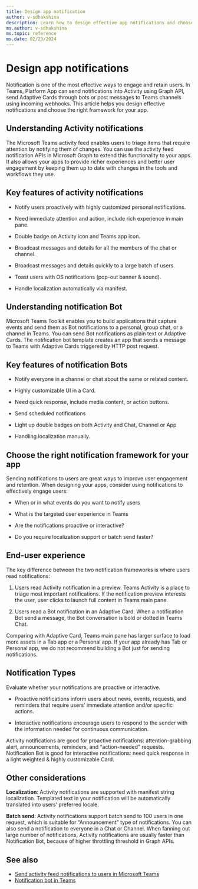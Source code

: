 ```yaml
---
title: Design app notification
author: v-sdhakshina
description: Learn how to design effective app notifications and choose the right framework for your app.
ms.author: v-sdhakshina
ms.topic: reference
ms.date: 02/23/2024
---
```

# Design app notifications

Notification is one of the most effective ways to engage and retain users. In Teams, Platform App can send notifications into Activity using Graph API, send Adaptive Cards through bots or post messages to Teams channels using incoming webhooks. This article helps you design effective notifications and choose the right framework for your app.

## Understanding Activity notifications

The Microsoft Teams activity feed enables users to triage items that require attention by notifying them of changes. You can use the activity feed notification APIs in Microsoft Graph to extend this functionality to your apps. It also allows your apps to provide richer experiences and better user engagement by keeping them up to date with changes in the tools and workflows they use.

## Key features of activity notifications

* Notify users proactively with highly customized personal notifications.

* Need immediate attention and action, include rich experience in main pane.  

* Double badge on Activity icon and Teams app icon.

* Broadcast messages and details for all the members of the chat or channel.

* Broadcast messages and details quickly to  a large batch of users.

* Toast users with OS notifications (pop-out banner & sound).

* Handle localization automatically via manifest.

## Understanding notification Bot

Microsoft Teams Toolkit enables you to build applications that capture events and send them as Bot notifications to a personal, group chat, or a channel in Teams. You can send Bot notifications as plain text or Adaptive Cards. The notification bot template creates an app that sends a message to Teams with Adaptive Cards triggered by HTTP post request.

## Key features of notification Bots

* Notify everyone in a channel or chat about the same or related content.

* Highly customizable UI in a Card.

* Need quick response, include media content, or action buttons.

* Send scheduled notifications

* Light up double badges on both Activity and Chat, Channel or App

* Handling localization manually.

## Choose the right notification framework for your app

Sending notifications to users are great ways to improve user engagement and retention. When designing your apps, consider using notifications to effectively engage users:

* When or in what events do you want to notify users

* What is the targeted user experience in Teams

* Are the notifications proactive or interactive?

* Do you require localization support or batch send faster?

## End-user experience

The key difference between the two notification frameworks is where users read notifications:

1. Users read Activity notification in a preview. Teams Activity is a place to triage most important notifications. If the notification preview interests the user, user clicks to launch full content in Teams main pane.

1. Users read a Bot notification in an Adaptive Card. When a notification Bot send a message, the Bot conversation is bold or dotted in Teams Chat.

Comparing with Adaptive Card, Teams main pane has larger surface to load more assets in a Tab app or a Personal app. If your app already has Tab or Personal app, we do not recommend building a Bot just for sending notifications.

## Notification Types

Evaluate whether your notifications are proactive or interactive.  

* Proactive notifications inform users about news, events, requests, and reminders that require users’ immediate attention and/or specific actions.

* Interactive notifications encourage users to respond to the sender with the information needed for continuous communication.

Activity notifications are good for proactive notifications: attention-grabbing alert, announcements, reminders, and “action-needed” requests. Notification Bot is good for interactive notifications: need quick response in a light weighted & highly customizable Card.

## Other considerations

**Localization**: Activity notifications are supported with manifest string localization. Templated text in your notification will be automatically translated into users’ preferred locale.  

**Batch send**: Activity notifications support batch send to 100 users in one request, which is suitable for “Announcement” type of notifications. You can also send a notification to everyone in a Chat or Channel. When fanning out large number of notifications, Activity notifications are usually faster than Notification Bot, because of higher throttling threshold in Graph APIs.

## See also

* [Send activity feed notifications to users in Microsoft Teams](../../tabs/send-activity-feed-notification.md)
* [Notification bot in Teams](../../bots/how-to/conversations/notification-bot-in-teams.md)
